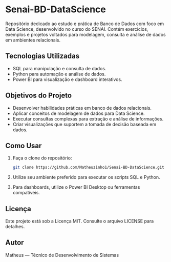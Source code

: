 # Senai-BD-DataScience

Repositório dedicado ao estudo e prática de Banco de Dados com foco em Data Science, desenvolvido no curso do SENAI. Contém exercícios, exemplos e projetos voltados para modelagem, consulta e análise de dados em ambientes relacionais.

## Tecnologias Utilizadas

- SQL para manipulação e consulta de dados.
- Python para automação e análise de dados.
- Power BI para visualização e dashboard interativos.

## Objetivos do Projeto

- Desenvolver habilidades práticas em banco de dados relacionais.
- Aplicar conceitos de modelagem de dados para Data Science.
- Executar consultas complexas para extração e análise de informações.
- Criar visualizações que suportem a tomada de decisão baseada em dados.

## Como Usar

1. Faça o clone do repositório:

   ```bash
   git clone https://github.com/Matheuzinho1/Senai-BD-DataScience.git
2. Utilize seu ambiente preferido para executar os scripts SQL e Python.
3. Para dashboards, utilize o Power BI Desktop ou ferramentas compatíveis.

## Licença
Este projeto está sob a Licença MIT. Consulte o arquivo LICENSE para detalhes.

## Autor

Matheus — Técnico de Desenvolvimento de Sistemas
